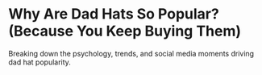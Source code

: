 # Why Are Dad Hats So Popular? (Because You Keep Buying Them)

Breaking down the psychology, trends, and social media moments driving dad hat popularity.